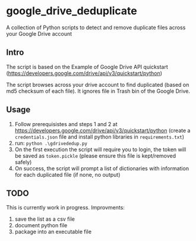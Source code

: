 # google_drive_deduplicate
A collection of Python scripts to detect and remove duplicate files across your Google Drive account

## Intro
The script is based on the Example of Google Drive API quickstart (https://developers.google.com/drive/api/v3/quickstart/python)  

The script browses across your drive account to find duplicated (based on md5 checksum of each file).
It ignores file in Trash bin of the Google Drive.

## Usage
1. Follow prerequisistes and steps 1 and 2 at https://developers.google.com/drive/api/v3/quickstart/python (create a `credentials.json` file and install python libraries in `requirements.txt`)
1. run: `python .\gdrivededup.py`
1. On the first execution the script will require you to login, the token will be saved as `token.pickle` (please ensure this file is kept/removed safely)
1. On success, the script will prompt a list of dictionaries with information for each duplicated file (if none, no output)

## TODO
This is currently work in progress. Improvments:
1. save the list as a csv file
1. document python file
2. package into an executable file